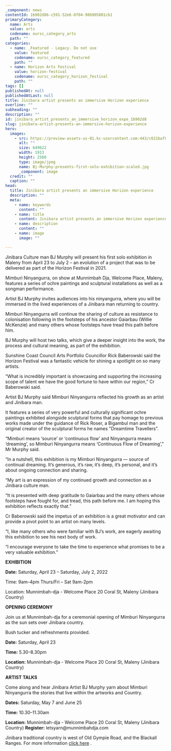 ```yaml
---
_component: news
contentId: 1b902d86-c591-52e6-8f04-98b905801cb1
primaryCategory:
  name: Arts
  value: arts
  codename: oursc_category_arts
  path: ""
categories:
  - name: _Featured - Legacy. Do not use
    value: featured
    codename: oursc_category_featured
    path: ""
  - name: Horizon Arts Festival
    value: horizon-festival
    codename: oursc_category_horizon_festival
    path: ""
tags: []
publishedAt: null
publishedAtLast: null
title: Jinibara artist presents an immersive Horizon experience
overline: ""
subheading: ""
description: ""
id: jinibara_artist_presents_an_immersive_horizon_expe_1b902d8
slug: jinibara-artist-presents-an-immersive-horizon-experience
hero:
  images:
    - src: https://preview-assets-us-01.kc-usercontent.com:443/c631baf8-1b46-001f-580c-d0001b68b4a8/f7082df8-44ec-49b2-8a0f-7b72c5333e08/Bj-Murphy-presents-first-solo-exhibition-scaled.jpg
      alt: ""
      size: 649622
      width: 1913
      height: 2560
      type: image/jpeg
      name: Bj-Murphy-presents-first-solo-exhibition-scaled.jpg
      _component: image
  credit: ""
  caption: ""
head:
  title: Jinibara artist presents an immersive Horizon experience
  description: ""
  meta:
    - name: keywords
      content: ""
    - name: title
      content: Jinibara artist presents an immersive Horizon experience
    - name: description
      content: ""
    - name: image
      image: ""

---
```

Jinibara Culture man BJ Murphy will present his first solo exhibition in Maleny from April 23 to July 2 – an evolution of a project that was to be delivered as part of the Horizon Festival in 2021.

Mimburi Ninyangurra, on show at Munnimbah Dja, Welcome Place, Maleny, features a series of ochre paintings and sculptural installations as well as a songman performance. 

Artist BJ Murphy invites audiences into his ninyangurra, where you will be immersed in the lived experiences of a Jinibara man returning to country.

Mimburi Ninyangurra will continue the sharing of culture as resistance to colonisation following in the footsteps of his ancestor Gaiarbau (Willie McKenzie) and many others whose footsteps have tread this path before him.

BJ Murphy will host two talks, which give a deeper insight into the work, the process and cultural meaning, as part of the exhibition.

Sunshine Coast Council Arts Portfolio Councillor Rick Baberowski said the Horizon Festival was a fantastic vehicle for shining a spotlight on so many artists.

“What is incredibly important is showcasing and supporting the increasing scope of talent we have the good fortune to have within our region,” Cr Baberowski said.

Artist BJ Murphy said Mimburi Ninyangurra reflected his growth as an artist and Jinibara man.

It features a series of very powerful and culturally significant ochre paintings exhibited alongside sculptural forms that pay homage to previous works made under the guidance of Rick Roser, a Bigambul man and the original creator of the sculptural forms he names "Dreamtime Travellers”.

“Mimburi means ‘source’ or ‘continuous flow’ and Ninyangurra means ‘dreaming’, so Mimburi Ninyangurra means ‘Continuous Flow of Dreaming’,” Mr Murphy said.

“In a nutshell, this exhibition is my Mimburi Ninyangurra — source of continual dreaming. It’s generous, it’s raw, it’s deep, it’s personal, and it’s about ongoing connection and sharing.

“My art is an expression of my continued growth and connection as a Jinibara culture man. 

“It is presented with deep gratitude to Gaiarbau and the many others whose footsteps have fought for, and tread, this path before me. I am hoping this exhibition reflects exactly that.”

Cr Baberowski said the impetus of an exhibition is a great motivator and can provide a pivot point to an artist on many levels.

“I, like many others who were familiar with BJ’s work, are eagerly awaiting this exhibition to see his next body of work.

“I encourage everyone to take the time to experience what promises to be a very valuable exhibition.”

**EXHIBITION**

**Date:** Saturday, April 23 – Saturday, July 2, 2022

Time: 9am–4pm Thurs/Fri – Sat 9am-2pm 

Location: Munnimbah-dja - Welcome Place 20 Coral St, Maleny (Jinibara Country)

**OPENING CEREMONY**

Join us at Munnimbah-dja for a ceremonial opening of Mimburi Ninyangurra as the sun sets over Jinibara country.

Bush tucker and refreshments provided.

**Date:** Saturday, April 23

**Time:** 5.30–8.30pm

**Location:** Munnimbah-dja - Welcome Place 20 Coral St, Maleny (Jinibara Country)

**ARTIST TALKS**

Come along and hear Jinibara Artist BJ Murphy yarn about Mimburi Ninyangurra the stories that live within the artworks and Country.

**Dates:** Saturday, May 7 and June 25

**Time:** 10.30–11.30am

**Location:** Munnimbah-dja - Welcome Place 20 Coral St, Maleny (Jinibara Country) **Register:** letsyarn\@munnimbahdja.com

Jinibara traditional country is west of Old Gympie Road, and the Blackall Ranges. For more information [click here](https://heritage.sunshinecoast.qld.gov.au/First-Nations/Early-History)
.
